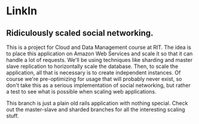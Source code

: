# LinkIn
## Ridiculously scaled social networking.

This is a project for Cloud and Data Management course at RIT. The idea is to place this application on Amazon Web Services and scale it so that it can handle a lot of requests. We'll be using techniques like sharding and master slave replication to horizontally scale the database. Then, to scale the application, all that is necessary is to create independent instances. Of course we're pre-optimizing for usage that will probably never exist, so don't take this as a serious implementation of social networking, but rather a test to see what is possible when scaling web applications.

This branch is just a plain old rails application with nothing special. Check out the master-slave and sharded branches for all the interesting scaling stuff.
